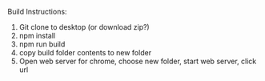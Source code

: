 Build Instructions:

1.  Git clone to desktop (or download zip?)
2.  npm install
3.  npm run build
4.  copy build folder contents to new folder
5.  Open web server for chrome, choose new folder, start web server, click url